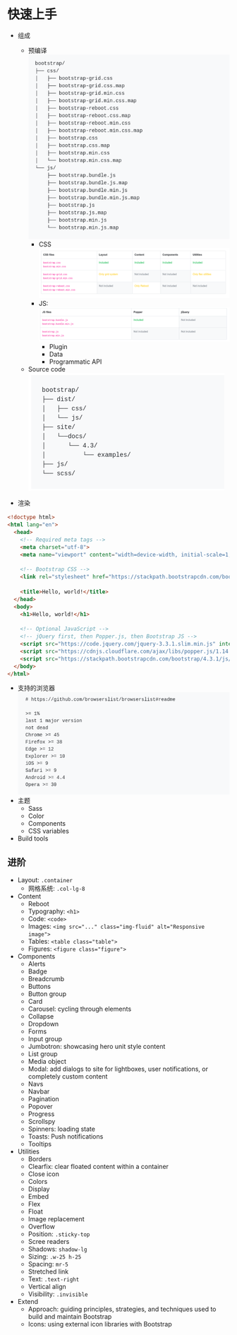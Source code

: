 # 快速上手
- 组成
    - 预编译
        ![Bootstrap](../PNG/Bootstrap.png)
        - CSS ![CSS](../PNG/B_CSS.png)
        - JS: ![JS](../PNG/B_JS.png)
            - Plugin
            - Data
            - Programmatic API
    - Source code 
![Source](../PNG/B_source.png)
        
- 渲染
```html
<!doctype html>
<html lang="en">
  <head>
    <!-- Required meta tags -->
    <meta charset="utf-8">
    <meta name="viewport" content="width=device-width, initial-scale=1, shrink-to-fit=no">

    <!-- Bootstrap CSS -->
    <link rel="stylesheet" href="https://stackpath.bootstrapcdn.com/bootstrap/4.3.1/css/bootstrap.min.css" integrity="sha384-ggOyR0iXCbMQv3Xipma34MD+dH/1fQ784/j6cY/iJTQUOhcWr7x9JvoRxT2MZw1T" crossorigin="anonymous">

    <title>Hello, world!</title>
  </head>
  <body>
    <h1>Hello, world!</h1>

    <!-- Optional JavaScript -->
    <!-- jQuery first, then Popper.js, then Bootstrap JS -->
    <script src="https://code.jquery.com/jquery-3.3.1.slim.min.js" integrity="sha384-q8i/X+965DzO0rT7abK41JStQIAqVgRVzpbzo5smXKp4YfRvH+8abtTE1Pi6jizo" crossorigin="anonymous"></script>
    <script src="https://cdnjs.cloudflare.com/ajax/libs/popper.js/1.14.7/umd/popper.min.js" integrity="sha384-UO2eT0CpHqdSJQ6hJty5KVphtPhzWj9WO1clHTMGa3JDZwrnQq4sF86dIHNDz0W1" crossorigin="anonymous"></script>
    <script src="https://stackpath.bootstrapcdn.com/bootstrap/4.3.1/js/bootstrap.min.js" integrity="sha384-JjSmVgyd0p3pXB1rRibZUAYoIIy6OrQ6VrjIEaFf/nJGzIxFDsf4x0xIM+B07jRM" crossorigin="anonymous"></script>
  </body>
</html>
```
- 支持的浏览器
    ![Browser](../PNG/B_support.png)
- 主题
    - Sass
    - Color
    - Components
    - CSS variables
- Build tools
## 进阶
- Layout: `.container`
    - 网格系统: `.col-lg-8`
- Content
    - Reboot
    - Typography: `<h1>`
    - Code: `<code>`
    - Images: `<img src="..." class="img-fluid" alt="Responsive image">`
    - Tables: `<table class="table">`
    - Figures: `<figure class="figure">`
- Components
    - Alerts
    - Badge
    - Breadcrumb
    - Buttons
    - Button group
    - Card
    - Carousel: cycling through elements
    - Collapse
    - Dropdown
    - Forms
    - Input group
    - Jumbotron: showcasing hero unit style content
    - List group
    - Media object
    - Modal:  add dialogs to site for lightboxes, user notifications, or completely custom content
    - Navs
    - Navbar
    - Pagination
    - Popover
    - Progress
    - Scrollspy
    - Spinners: loading state
    - Toasts: Push notifications
    - Tooltips
- Utilities
    - Borders
    - Clearfix: clear floated content within a container
    - Close icon
    - Colors
    - Display
    - Embed
    - Flex
    - Float
    - Image replacement
    - Overflow
    - Position: `.sticky-top`
    - Scree readers
    - Shadows: `shadow-lg`
    - Sizing: `.w-25 h-25 ` 
    - Spacing: `mr-5`
    - Stretched link
    - Text: `.text-right`
    - Vertical align
    - Visibility: `.invisible`
- Extend
    - Approach: guiding principles, strategies, and techniques used to build and maintain Bootstrap
    - Icons: using external icon libraries with Bootstrap